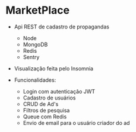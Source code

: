 # MarketPlace

* Api REST de cadastro de propagandas

  - Node
  - MongoDB
  - Redis
  - Sentry
  
* Visualização feita pelo Insomnia  
  
* Funcionalidades:
 
  - Login com autenticação JWT 
  - Cadastro de usuários
  - CRUD de Ad's
  - Filtros de pesquisa
  - Queue com Redis
  - Envio de email para o usuário criador do ad
        
